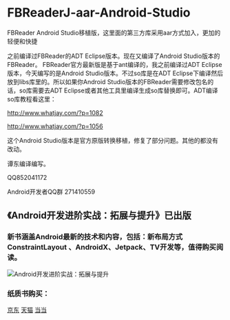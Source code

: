 # FBReaderJ-aar-Android-Studio
FBReader Android Studio移植版，这里面的第三方库采用aar方式加入，更加的轻便和快捷

之前编译过FBReader的ADT Eclipse版本。现在又编译了Android Studio版本的FBReader。
FBReader官方最新版是基于ant编译的，我之前编译过ADT Eclipse版本，今天编写的是Android Studio版本。不过so库是在ADT Eclipse下编译然后放到libs库里的。所以如果你Android Studio版本的FBReader需要修改包名的话，so库需要去ADT Eclipse或者其他工具里编译生成so库替换即可。ADT编译so库教程看这里：

http://www.whatjay.com/?p=1082

http://www.whatjay.com/?p=1056

这个Android Studio版本是官方原版转换移植，修复了部分问题。其他的都没有改动。

谭东编译编写。

QQ852041172

Android开发者QQ群 271410559



## 《Android开发进阶实战：拓展与提升》已出版


### 新书涵盖Android最新的技术和内容，包括：新布局方式ConstraintLayout 、AndroidX、Jetpack、TV开发等，值得购买阅读。


![Android开发进阶实战：拓展与提升](http://img13.360buyimg.com/n1/jfs/t1/113550/10/7905/112523/5ec79791E6bf5d507/7169944c4d0d6669.jpg "Android开发进阶实战：拓展与提升")


### 纸质书购买：

[京东](https://item.jd.com/69496918930.html "京东")         [天猫](https://detail.tmall.com/item.htm?spm=a220m.1000858.1000725.6.7103434dRkHC8S&id=618745314823&user_id=3446196188&cat_id=2&is_b=1&rn=45bd1618b102199a8f9794a7b8431df4 "天猫")  [当当](http://product.dangdang.com/28552590.html "当当")

